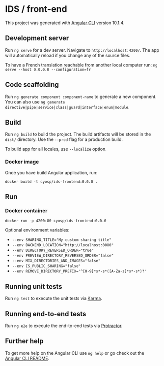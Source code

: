 # IDS / front-end

This project was generated with [Angular CLI](https://github.com/angular/angular-cli) version 10.1.4.

## Development server

Run `ng serve` for a dev server. Navigate to `http://localhost:4200/`. The app will automatically reload if you change any of the source files.

To have a French translation reachable from another local computer run: `ng serve --host 0.0.0.0 --configuration=fr`

## Code scaffolding

Run `ng generate component component-name` to generate a new component. You can also use `ng generate directive|pipe|service|class|guard|interface|enum|module`.

## Build

Run `ng build` to build the project. The build artifacts will be stored in the `dist/` directory. Use the `--prod` flag for a production build.

To build app for all locales, use `--localize` option.

### Docker image

Once you have build Angular application, run:

`docker build -t cyosp/ids-frontend:0.0.0 .`

## Run

### Docker container

`docker run -p 4200:80 cyosp/ids-frontend:0.0.0`

Optional environment variables:
 - `--env SHARING_TITLE="My custom sharing title"`
 - `--env BACKEND_LOCATION="http://localhost:8080"`
 - `--env DIRECTORY_REVERSED_ORDER="true"`
 - `--env PREVIEW_DIRECTORY_REVERSED_ORDER="false"`
 - `--env MIX_DIRECTORIES_AND_IMAGES="false"`
 - `--env IS_PUBLIC_SHARING="false"`
 - `--env REMOVE_DIRECTORY_PREFIX='^[0-9]*s*-s*([A-Za-z]*s*-s*)?'`

## Running unit tests

Run `ng test` to execute the unit tests via [Karma](https://karma-runner.github.io).

## Running end-to-end tests

Run `ng e2e` to execute the end-to-end tests via [Protractor](http://www.protractortest.org/).

## Further help

To get more help on the Angular CLI use `ng help` or go check out the [Angular CLI README](https://github.com/angular/angular-cli/blob/master/README.md).
